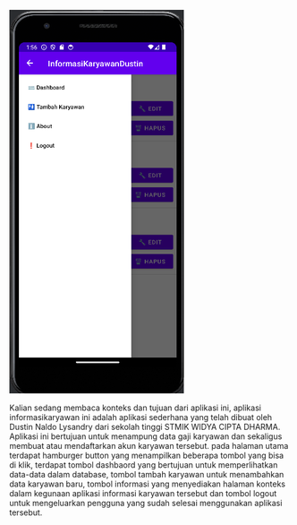 ![Screenshot](GAMBAR%20APK/Screenshot%202024-09-22%20135646.png)

Kalian sedang membaca konteks dan tujuan dari aplikasi ini, aplikasi informasikaryawan ini adalah aplikasi sederhana yang telah dibuat oleh Dustin Naldo Lysandry dari sekolah tinggi STMIK WIDYA CIPTA DHARMA. Aplikasi ini bertujuan untuk menampung data gaji karyawan dan sekaligus membuat atau mendaftarkan akun karyawan tersebut. pada halaman utama terdapat hamburger button yang menampilkan beberapa tombol
yang bisa di klik, terdapat tombol dashbaord yang bertujuan untuk memperlihatkan data-data dalam database, tombol tambah karyawan untuk menambahkan data karyawan baru,
tombol informasi yang menyediakan halaman konteks dalam kegunaan aplikasi informasi karyawan tersebut dan tombol logout untuk mengeluarkan pengguna yang sudah selesai menggunakan aplikasi tersebut.
